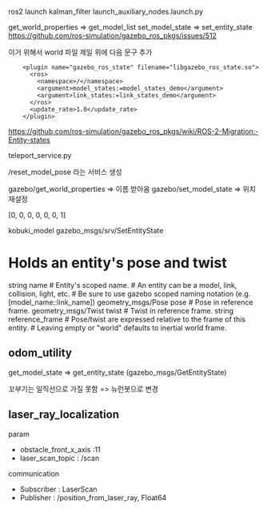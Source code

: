 ros2 launch kalman_filter launch_auxiliary_nodes.launch.py

get_world_properties => get_model_list
set_model_state => set_entity_state
https://github.com/ros-simulation/gazebo_ros_pkgs/issues/512

이거 위해서 world 파일 제일 위에 다음 문구 추가

```
    <plugin name="gazebo_ros_state" filename="libgazebo_ros_state.so">
      <ros>
        <namespace>/</namespace>
        <argument>model_states:=model_states_demo</argument>
        <argument>link_states:=link_states_demo</argument>
      </ros>
      <update_rate>1.0</update_rate>
    </plugin>
```
https://github.com/ros-simulation/gazebo_ros_pkgs/wiki/ROS-2-Migration:-Entity-states


teleport_service.py

/reset_model_pose 라는 서비스 생성

gazebo/get_world_properties => 이름 받아옴
gazebo/set_model_state => 위치 재설정

[0, 0, 0, 0, 0, 0, 1]

kobuki_model
gazebo_msgs/srv/SetEntityState

# Holds an entity's pose and twist
string name                 # Entity's scoped name.
                            # An entity can be a model, link, collision, light, etc.
                            # Be sure to use gazebo scoped naming notation (e.g. [model_name::link_name])
geometry_msgs/Pose pose     # Pose in reference frame.
geometry_msgs/Twist twist   # Twist in reference frame.
string reference_frame      # Pose/twist are expressed relative to the  frame of this entity.
                            # Leaving empty or "world" defaults to inertial world frame.


## odom_utility

get_model_state => get_entity_state (gazebo_msgs/GetEntityState)

꼬부기는 일직선으로 가질 못함 => 뉴런봇으로 변경

## laser_ray_localization

param
* obstacle_front_x_axis :11
* laser_scan_topic : /scan

communication 
* Subscriber : LaserScan
* Publisher : /position_from_laser_ray, Float64

